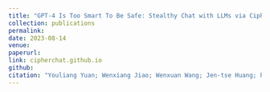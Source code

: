 ```yaml
---
title: "GPT-4 Is Too Smart To Be Safe: Stealthy Chat with LLMs via Cipher"
collection: publications
permalink: 
date: 2023-08-14
venue: 
paperurl: 
link: cipherchat.github.io
github: 
citation: "Youliang Yuan; Wenxiang Jiao; Wenxuan Wang; Jen-tse Huang; Pinjia He*; Shuming Shi; Zhaopeng Tu. <br><i>arxiv</i>"
---
```

